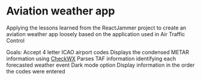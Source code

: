 # Aviation weather app

Applying the lessons learned from the ReactJammer project to create an aviation weather app loosely based on the application used in Air Traffic Control

Goals:
Accept 4 letter ICAO airport codes
Displays the condensed METAR information using [CheckWX](https://www.checkwxapi.com/)
Parses TAF information identifying each forecasted weather event
Dark mode option
Display information in the order the codes were entered
